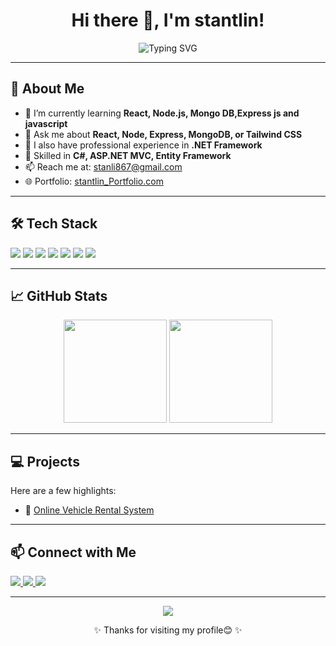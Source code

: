 <!-- Profile README.md -->

<h1 align="center">Hi there 👋, I'm stantlin!</h1>

<p align="center">
  <img src="https://readme-typing-svg.demolab.com?font=Fira+Code&pause=1000&center=true&vCenter=true&width=435&lines=MERN+Stack+Developer;React+%7C+Node.js+%7C+MongoDB+%7C+Express;Lifelong+Learner+%F0%9F%8E%93;Building+Beautiful+UIs+%F0%9F%92%BB" alt="Typing SVG" />
</p>

---

## 🚀 About Me

<!-- - 🔭 I’m currently working on **[Your Current Project or Freelance]** -->
- 🌱 I’m currently learning **React, Node.js, Mongo DB,Express js and javascript**
- 💬 Ask me about **React, Node, Express, MongoDB, or Tailwind CSS**
- 💼 I also have professional experience in **.NET Framework**
- 🧠 Skilled in **C#, ASP.NET MVC, Entity Framework**
- 📫 Reach me at: [stanli867@gmail.com](stanli867@gmail.com)
- 🌐 Portfolio: [stantlin_Portfolio.com](https://stantlinportfolio.netlify.app/)

---

## 🛠️ Tech Stack

<p align="left">
  <img src="https://img.shields.io/badge/Code-React.js-61DAFB?style=for-the-badge&logo=react&logoColor=black" />
  <img src="https://img.shields.io/badge/Code-Node.js-339933?style=for-the-badge&logo=nodedotjs&logoColor=white" />
  <img src="https://img.shields.io/badge/Code-Express.js-black?style=for-the-badge&logo=express&logoColor=white" />
  <img src="https://img.shields.io/badge/Database-MongoDB-47A248?style=for-the-badge&logo=mongodb&logoColor=white" />
  <img src="https://img.shields.io/badge/Design-Tailwind_CSS-38B2AC?style=for-the-badge&logo=tailwind-css&logoColor=white" />
  <img src="https://img.shields.io/badge/Tool-Git-F05032?style=for-the-badge&logo=git&logoColor=white" />
  <img src="https://img.shields.io/badge/Tool-Postman-FF6C37?style=for-the-badge&logo=postman&logoColor=white" />
</p>

---

## 📈 GitHub Stats

<p align="center">
  <img src="https://github-readme-stats.vercel.app/api?username=yourusername&show_icons=true&theme=tokyonight&hide=prs" height="165" />
  <img src="https://github-readme-stats.vercel.app/api/top-langs/?username=yourusername&layout=compact&theme=tokyonight" height="165" />
</p>

---

## 💻 Projects

Here are a few highlights:

- 🚗 [Online Vehicle Rental System](https://github.com/yourusername/vehicle-rental)
<!--- 🛒 [React Shopping Cart App](https://github.com/yourusername/shopping-cart)-->
<!-- - 🧁 [MERN Recipe Manager](https://github.com/yourusername/mern-recipes) -->

---

## 📫 Connect with Me

<p align="left">
  <a href="https://linkedin.com/in/stan01in" target="_blank">
    <img src="https://img.shields.io/badge/LinkedIn-blue?style=for-the-badge&logo=linkedin&logoColor=white" />
  </a>
  <a href="stanli867@gmail.com" target="_blank">
    <img src="https://img.shields.io/badge/Gmail-D14836?style=for-the-badge&logo=gmail&logoColor=white" />
  </a>
  <a href="https://stantlinportfolio.netlify.app/" target="_blank">
    <img src="https://img.shields.io/badge/Portfolio-000000?style=for-the-badge&logo=react&logoColor=white" />
  </a>
</p>

---

<p align="center">
  <img src="https://github-profile-trophy.vercel.app/?username=yourusername&theme=radical&no-frame=true&row=1&column=6" />
</p>

<p align="center">✨ Thanks for visiting my profile😊 ✨</p>
